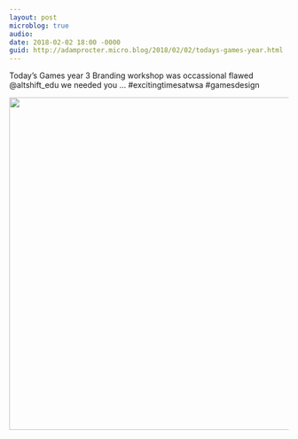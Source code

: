 ```yaml
---
layout: post
microblog: true
audio: 
date: 2018-02-02 18:00 -0000
guid: http://adamprocter.micro.blog/2018/02/02/todays-games-year.html
---
```

Today’s Games year 3 Branding workshop was occassional flawed @altshift_edu we needed you ... #excitingtimesatwsa #gamesdesign

<img src="http://discursive.adamprocter.co.uk/uploads/2018/0b0296afdd.jpg" width="600" height="600" />
